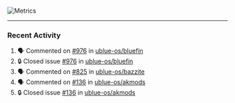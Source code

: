 ![Metrics](https://metrics.lecoq.io/KyleGospo?template=classic&base=header%2C%20activity%2C%20community%2C%20repositories%2C%20metadata&base.indepth=false&base.hireable=false&base.skip=false&config.timezone=America%2FLos_Angeles)

---
### Recent Activity
<!--START_SECTION:activity-->
1. 🗣 Commented on [#976](https://github.com/ublue-os/bluefin/issues/976#issuecomment-1972079815) in [ublue-os/bluefin](https://github.com/ublue-os/bluefin)
2. 🔒 Closed issue [#976](https://github.com/ublue-os/bluefin/issues/976) in [ublue-os/bluefin](https://github.com/ublue-os/bluefin)
3. 🗣 Commented on [#825](https://github.com/ublue-os/bazzite/issues/825#issuecomment-1971841890) in [ublue-os/bazzite](https://github.com/ublue-os/bazzite)
4. 🗣 Commented on [#136](https://github.com/ublue-os/akmods/issues/136#issuecomment-1971824421) in [ublue-os/akmods](https://github.com/ublue-os/akmods)
5. 🔒 Closed issue [#136](https://github.com/ublue-os/akmods/issues/136) in [ublue-os/akmods](https://github.com/ublue-os/akmods)
<!--END_SECTION:activity-->
